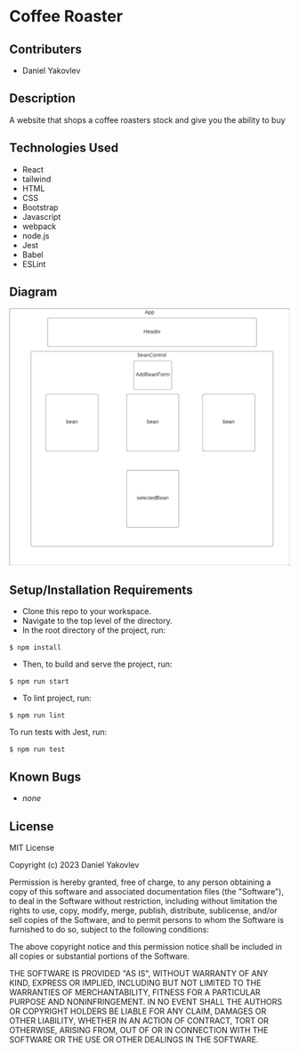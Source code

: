 # Coffee Roaster    

## Contributers
* Daniel Yakovlev

## Description
A website that shops a coffee roasters stock and give you the ability to buy

## Technologies Used

* React
* tailwind
* HTML 
* CSS 
* Bootstrap
* Javascript
* webpack
* node.js
* Jest
* Babel
* ESLint

## Diagram
![Diagram](./diagram.png)

## Setup/Installation Requirements

* Clone this repo to your workspace.
* Navigate to the top level of the directory.
* In the root directory of the project, run:
```
$ npm install
```
* Then, to build and serve the project, run: 
```
$ npm run start
```
* To lint project, run:
```
$ npm run lint
```
To run tests with Jest, run:
```
$ npm run test
```

## Known Bugs
* _none_

## License

MIT License

Copyright (c) 2023 Daniel Yakovlev


Permission is hereby granted, free of charge, to any person obtaining a copy
of this software and associated documentation files (the "Software"), to deal
in the Software without restriction, including without limitation the rights
to use, copy, modify, merge, publish, distribute, sublicense, and/or sell
copies of the Software, and to permit persons to whom the Software is
furnished to do so, subject to the following conditions:

The above copyright notice and this permission notice shall be included in all
copies or substantial portions of the Software.

THE SOFTWARE IS PROVIDED "AS IS", WITHOUT WARRANTY OF ANY KIND, EXPRESS OR
IMPLIED, INCLUDING BUT NOT LIMITED TO THE WARRANTIES OF MERCHANTABILITY,
FITNESS FOR A PARTICULAR PURPOSE AND NONINFRINGEMENT. IN NO EVENT SHALL THE
AUTHORS OR COPYRIGHT HOLDERS BE LIABLE FOR ANY CLAIM, DAMAGES OR OTHER
LIABILITY, WHETHER IN AN ACTION OF CONTRACT, TORT OR OTHERWISE, ARISING FROM,
OUT OF OR IN CONNECTION WITH THE SOFTWARE OR THE USE OR OTHER DEALINGS IN THE
SOFTWARE.